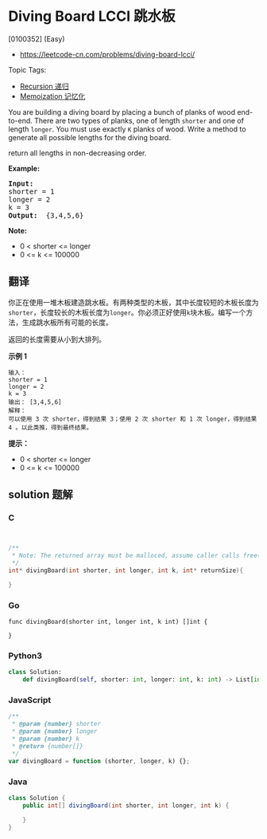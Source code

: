 # Diving Board LCCI 跳水板

[0100352] (Easy)

- https://leetcode-cn.com/problems/diving-board-lcci/

Topic Tags:

- [Recursion 递归](https://leetcode-cn.com/tag/recursion/)
- [Memoization 记忆化](https://leetcode-cn.com/tag/memoization/)

You are building a diving board by placing a bunch of planks of wood end-to-end. There are two types of planks, one of length `shorter` and one of length `longer`. You must use exactly `K` planks of wood. Write a method to generate all possible lengths for the diving board.

return all lengths in non-decreasing order.

**Example:**

<pre><strong>Input: </strong>
shorter = 1
longer = 2
k = 3
<strong>Output: </strong> {3,4,5,6}
</pre>

**Note:**

- 0 < shorter <= longer
- 0 <= k <= 100000

## 翻译

你正在使用一堆木板建造跳水板。有两种类型的木板，其中长度较短的木板长度为`shorter`，长度较长的木板长度为`longer`。你必须正好使用`k`块木板。编写一个方法，生成跳水板所有可能的长度。

返回的长度需要从小到大排列。

**示例 1**

    输入：
    shorter = 1
    longer = 2
    k = 3
    输出： [3,4,5,6]
    解释：
    可以使用 3 次 shorter，得到结果 3；使用 2 次 shorter 和 1 次 longer，得到结果 4 。以此类推，得到最终结果。

**提示：**

- 0 < shorter <= longer
- 0 <= k <= 100000

## solution 题解

### C

```c


/**
 * Note: The returned array must be malloced, assume caller calls free().
 */
int* divingBoard(int shorter, int longer, int k, int* returnSize){

}


```

### Go

```golang
func divingBoard(shorter int, longer int, k int) []int {

}
```

### Python3

```python
class Solution:
    def divingBoard(self, shorter: int, longer: int, k: int) -> List[int]:
```

### JavaScript

```javascript
/**
 * @param {number} shorter
 * @param {number} longer
 * @param {number} k
 * @return {number[]}
 */
var divingBoard = function (shorter, longer, k) {};
```

### Java

```java
class Solution {
    public int[] divingBoard(int shorter, int longer, int k) {

    }
}
```
